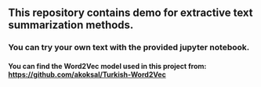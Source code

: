 ## This repository contains demo for extractive text summarization methods.

### You can try your own text with the provided jupyter notebook.

#### You can find the Word2Vec model used in this project from: https://github.com/akoksal/Turkish-Word2Vec

